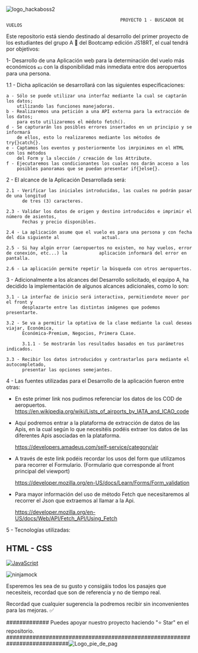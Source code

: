 

![logo_hackaboss2](https://user-images.githubusercontent.com/123706095/227735623-957196ef-8356-4202-be54-fe6b3acd573c.png)






                                               PROYECTO 1 - BUSCADOR DE VUELOS 





Este repositorio está siendo destinado al desarrollo del primer proyecto de los
estudiantes del grupo A 📝 del Bootcamp edición JS18RT, el cual tendrá por
objetivos:

1- Desarrollo de una Aplicación web para la determinación del vuelo más económicos 💶 
con la disponibilidad más inmediata entre dos aeropuertos para una persona.

  1.1 - Dicha aplicación se desarrollará con las siguientes especificaciones:
  
    a - Sólo se puede utilizar una interfaz mediante la cual se captarán los datos;
        utilizando las funciones manejadoras.
    b - Realizaremos una petición a una API externa para la extracción de los datos;
        para esto utilizaremos el médoto fetch().
    d - Se capturarán los posibles errores insertados en un principio y se informará
	    de ellos, esto lo realizaremos mediante los métodos de try{}catch{}.
    e - Captamos los eventos y posteriormente los imrpimimos en el HTML con los métodos
    	del Form y la slección / creación de los Attribute.
	f - Ejecutaremos las condicionantes los cuales nos darán acceso a los
	    posibles panoramas que se puedan presentar if{}else{}.

2 - El alcance de la Aplicación Desarrollada será:

	2.1 - Verificar las iniciales introducidas, las cuales no podrán pasar de una longitud
	      de tres (3) caracteres.
	
	2.3 - Validar los datos de origen y destino introducidos e imprimir el número de asientos,
	      Fechas y precio disponibles.
	      
	2.4 - La aplicación asume que el vuelo es para una persona y con fecha del día siguiente al      	       actual.
	
	2.5 - Si hay algún error (aeropuertos no existen, no hay vuelos, error de conexión, etc...) la 		      aplicación informará del error en pantalla.
	
	2.6 - La aplicación permite repetir la búsqueda con otros aeropuertos.

	

3 - Adicionalmente a los alcances del Desarrollo solicitado, el equipo A, ha decidido la implementación 	de algunos alcances adicionales, como lo son:

	3.1 - La interfaz de inicio será interactiva, permitiendote mover por el front y
	      desplazarte entre las distintas imágenes que podemos presentarte.

	3.2 - Se va a permitir la optativa de la clase mediante la cual deseas viajar, Económica,
	      Económica-Premium, Negocios, Primera CLase.
	      
	      3.1.1 - Se mostrarán los resultados basados en tus parámetros indicados.
	      
	3.3 - Recibir los datos introducidos y contrastarlos para mediante el autocompletado,
	      presentar las opciones semejantes.
	 	


4 - Las fuentes utilizadas para el Desarrollo de la aplicación fueron entre otras:

- En este primer link nos pudimos referenciar los datos de los COD de aeropuertos.
	https://en.wikipedia.org/wiki/Lists_of_airports_by_IATA_and_ICAO_code

- Aquí podremos entrar a la plataforma de extracción de datos de las Apis, en la cual según lo que necesitéis podéis extraer los datos de las diferentes Apis asociadas en la plataforma.
	
	https://developers.amadeus.com/self-service/category/air

- A través de este link podéis recordar los usos del form que utilizamos para recorrer el Formulario.
	(Formulario que corresponde al front principal del viewport)

    https://developer.mozilla.org/en-US/docs/Learn/Forms/Form_validation




- Para mayor información del uso de método Fetch que necesitaremos al recorrer el Json que extraemos al llamar a la Api.

    https://developer.mozilla.org/en-US/docs/Web/API/Fetch_API/Using_Fetch




5 - Tecnologías utilizadas:



## HTML - CSS ##
[![JavaScript](https://img.shields.io/badge/JavaScript-F7DF1E?style=for-the-badge&logo=javascript&logoColor=white&labelColor=101010)]()

![ninjamock](https://user-images.githubusercontent.com/123706095/228195824-90dec791-607f-487e-a381-f37962f5bced.png)
	
	















Esperemos les sea de su gusto y consigáis todos los pasajes que necesiteis, recordad que son de referencia y no de tiempo real.

Recordad que cualquier sugerencia la podremos recibir sin inconvenientes para las mejoras. ✅





############# Puedes apoyar nuestro proyecto haciendo "⭐️ Star" en el repositorio.
###########################################################################![Logo_pie_de_pag](https://user-images.githubusercontent.com/123706095/227745452-770ecd39-babe-4f27-9ced-d3e0a0f8c210.png)








